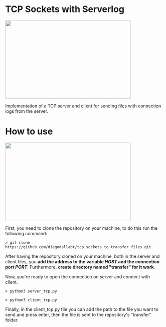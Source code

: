 # TCP Sockets with Serverlog
<img src="https://github.com/diegodallabt/tcp_sockets_to_transfer_files/assets/75504417/874cfb7e-e91d-4b47-8029-49f077c5536d" width="400" height="250" />

Implementation of a TCP server and client for sending files with connection logs from the server.

# How to use
<img src="https://github.com/diegodallabt/tcp_sockets_to_transfer_files/assets/75504417/01e725ff-f3ec-4fa2-8261-9f1cd22492ad" width="400" height="250" />

First, you need to clone the repository on your machine, to do this run the following command:

```> git clone https://github.com/diegodallabt/tcp_sockets_to_transfer_files.git```

After having the repository cloned on your machine, both in the server and client files, you **add the address to the variable *HOST* and the connection port *PORT***. Furthermore, **create directory named "transfer" for it work**.

Now, you're ready to open the connection on server and connect with client.

```> python3 server_tcp.py ```

```> python3 client_tcp.py ```

Finally, in the client_tcp.py file you can add the path to the file you want to send and press enter, then the file is sent to the repository's "transfer" folder.
